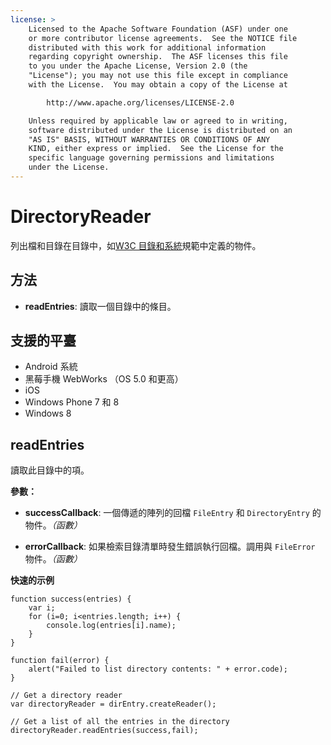 ```yaml
---
license: >
    Licensed to the Apache Software Foundation (ASF) under one
    or more contributor license agreements.  See the NOTICE file
    distributed with this work for additional information
    regarding copyright ownership.  The ASF licenses this file
    to you under the Apache License, Version 2.0 (the
    "License"); you may not use this file except in compliance
    with the License.  You may obtain a copy of the License at

        http://www.apache.org/licenses/LICENSE-2.0

    Unless required by applicable law or agreed to in writing,
    software distributed under the License is distributed on an
    "AS IS" BASIS, WITHOUT WARRANTIES OR CONDITIONS OF ANY
    KIND, either express or implied.  See the License for the
    specific language governing permissions and limitations
    under the License.
---
```


# DirectoryReader

列出檔和目錄在目錄中，如[W3C 目錄和系統][1]規範中定義的物件。

 [1]: http://www.w3.org/TR/file-system-api/

## 方法

*   **readEntries**: 讀取一個目錄中的條目。

## 支援的平臺

*   Android 系統
*   黑莓手機 WebWorks （OS 5.0 和更高）
*   iOS
*   Windows Phone 7 和 8
*   Windows 8

## readEntries

讀取此目錄中的項。

**參數：**

*   **successCallback**: 一個傳遞的陣列的回檔 `FileEntry` 和 `DirectoryEntry` 的物件。*（函數）*

*   **errorCallback**: 如果檢索目錄清單時發生錯誤執行回檔。調用與 `FileError` 物件。*（函數）*

**快速的示例**

    function success(entries) {
        var i;
        for (i=0; i<entries.length; i++) {
            console.log(entries[i].name);
        }
    }
    
    function fail(error) {
        alert("Failed to list directory contents: " + error.code);
    }
    
    // Get a directory reader
    var directoryReader = dirEntry.createReader();
    
    // Get a list of all the entries in the directory
    directoryReader.readEntries(success,fail);